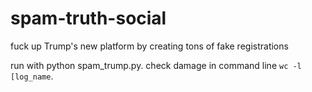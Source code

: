 # spam-truth-social
fuck up Trump's new platform by creating tons of fake registrations

run with python spam_trump.py. check damage in command line `wc -l [log_name`.
